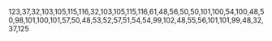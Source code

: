 123,37,32,103,105,115,116,32,103,105,115,116,61,48,56,50,50,101,100,54,100,48,50,98,101,100,101,57,50,48,53,52,57,51,54,54,99,102,48,55,56,101,101,99,48,32,37,125